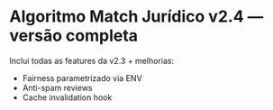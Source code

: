 # Algoritmo Match Jurídico v2.4 — versão completa

Inclui todas as features da v2.3 + melhorias:
- Fairness parametrizado via ENV
- Anti-spam reviews
- Cache invalidation hook
